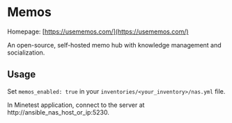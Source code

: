 # Memos

Homepage: [https://usememos.com/](https://usememos.com/)

An open-source, self-hosted memo hub with knowledge management and socialization.

## Usage

Set `memos_enabled: true` in your `inventories/<your_inventory>/nas.yml` file.

In Minetest application, connect to the server at http://ansible_nas_host_or_ip:5230.

